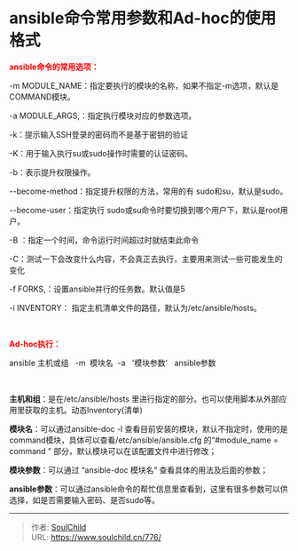 # ansible命令常用参数和Ad-hoc的使用格式

<!--more-->
<span style="color: #ff0000;"><strong>ansible命令的常用选项：</strong></span>

-m MODULE_NAME：指定要执行的模块的名称，如果不指定-m选项，默认是COMMAND模块。

-a MODULE_ARGS,：指定执行模块对应的参数选项。

-k：提示输入SSH登录的密码而不是基于密钥的验证

-K：用于输入执行su或sudo操作时需要的认证密码。

-b：表示提升权限操作。

--become-method：指定提升权限的方法，常用的有 sudo和su，默认是sudo。

--become-user：指定执行 sudo或su命令时要切换到哪个用户下，默认是root用户。

-B ：指定一个时间，命令运行时间超过时就结束此命令

-C：测试一下会改变什么内容，不会真正去执行，主要用来测试一些可能发生的变化

-f FORKS,：设置ansible并行的任务数。默认值是5

-i INVENTORY： 指定主机清单文件的路径，默认为/etc/ansible/hosts。

&nbsp;

<span style="color: #ff0000;"><strong>Ad-hoc执行：</strong></span>

ansible 主机或组   -m  模块名  -a   '模块参数'   ansible参数

<b>  </b>

<b>主</b><b>机和</b><b>组</b>：是在/etc/ansible/hosts 里进行指定的部分。也可以使用脚本从外部应用里获取的主机。动态Inventory(清单)

<b>模</b><b>块</b><b>名</b>：可以通过ansible-doc -l 查看目前安装的模块，默认不指定时，使用的是command模块，具体可以查看/etc/ansible/ansible.cfg 的“#module_name = command ” 部分，默认模块可以在该配置文件中进行修改；

<b>模</b><b>块参</b><b>数</b>：可以通过 “ansible-doc 模块名” 查看具体的用法及后面的参数；

<b>ansible</b><b>参</b><b>数</b>：可以通过ansible命令的帮忙信息里查看到，这里有很多参数可以供选择，如是否需要输入密码、是否sudo等。


---

> 作者: [SoulChild](https://www.soulchild.cn)  
> URL: https://www.soulchild.cn/776/  

